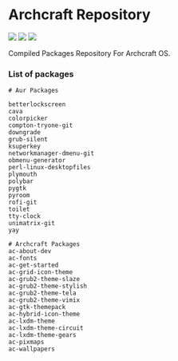 # Archcraft Repository

<p align="left">
  <img src="https://img.shields.io/badge/Status%3F-Active-Green?style=for-the-badge">
  <img src="https://img.shields.io/badge/AUR-Done-Blue?style=for-the-badge">
  <img src="https://img.shields.io/badge/Archcraft-Done-Blue?style=for-the-badge">
</p>

Compiled Packages Repository For Archcraft OS.

### List of packages

```
# Aur Packages

betterlockscreen
cava
colorpicker
compton-tryone-git
downgrade
grub-silent
ksuperkey
networkmanager-dmenu-git
obmenu-generator
perl-linux-desktopfiles
plymouth
polybar
pygtk
pyroom
rofi-git
toilet
tty-clock
unimatrix-git
yay

# Archcraft Packages
ac-about-dev
ac-fonts
ac-get-started
ac-grid-icon-theme
ac-grub2-theme-slaze
ac-grub2-theme-stylish
ac-grub2-theme-tela
ac-grub2-theme-vimix
ac-gtk-themepack
ac-hybrid-icon-theme
ac-lxdm-theme
ac-lxdm-theme-circuit
ac-lxdm-theme-gears
ac-pixmaps
ac-wallpapers
```

